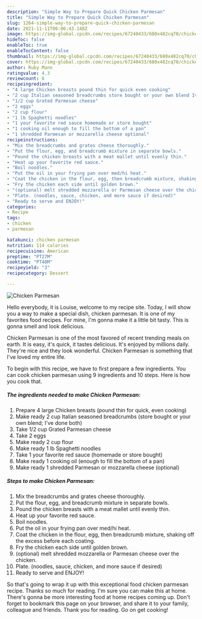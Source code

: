 ```yaml
---
description: "Simple Way to Prepare Quick Chicken Parmesan"
title: "Simple Way to Prepare Quick Chicken Parmesan"
slug: 1264-simple-way-to-prepare-quick-chicken-parmesan
date: 2021-11-11T06:06:43.148Z
image: https://img-global.cpcdn.com/recipes/67240433/680x482cq70/chicken-parmesan-recipe-main-photo.jpg
hideToc: false
enableToc: true
enableTocContent: false
thumbnail: https://img-global.cpcdn.com/recipes/67240433/680x482cq70/chicken-parmesan-recipe-main-photo.jpg
cover: https://img-global.cpcdn.com/recipes/67240433/680x482cq70/chicken-parmesan-recipe-main-photo.jpg
author: Ruby Mann
ratingvalue: 4.3
reviewcount: 6
recipeingredient:
- "4 large Chicken breasts pound thin for quick even cooking"
- "2 cup Italian seasoned breadcrumbs store bought or your own blend Ive done both"
- "1/2 cup Grated Parmesan cheese"
- "2 eggs"
- "2 cup flour"
- "1 lb Spaghetti noodles"
- "1 your favorite red sauce homemade or store bought"
- "1 cooking oil enough to fill the bottom of a pan"
- "1 shredded Parmesan or mozzarella cheese optional"
recipeinstructions:
- "Mix the breadcrumbs and grates cheese thoroughly."
- "Put the flour, egg, and breadcrumb mixture in separate bowls."
- "Pound the chicken breasts with a meat mallet until evenly thin."
- "Heat up your favorite red sauce."
- "Boil noodles."
- "Put the oil in your frying pan over med/hi heat."
- "Coat the chicken in the flour, egg, then breadcrumb mixture, shaking off the excess before each coating."
- "Fry the chicken each side until golden brown."
- "(optional) melt shredded mozzarella or Parmesan cheese over the chicken."
- "Plate. (noodles, sauce, chicken, and more sauce if desired)"
- "Ready to serve and ENJOY!"
categories:
- Recipe
tags:
- chicken
- parmesan

katakunci: chicken parmesan 
nutrition: 114 calories
recipecuisine: American
preptime: "PT27M"
cooktime: "PT40M"
recipeyield: "3"
recipecategory: Dessert

---
```



![Chicken Parmesan](https://img-global.cpcdn.com/recipes/67240433/680x482cq70/chicken-parmesan-recipe-main-photo.jpg)

Hello everybody, it is Louise, welcome to my recipe site. Today, I will show you a way to make a special dish, chicken parmesan. It is one of my favorites food recipes. For mine, I'm gonna make it a little bit tasty. This is gonna smell and look delicious.



Chicken Parmesan is one of the most favored of recent trending meals on earth. It is easy, it's quick, it tastes delicious. It's enjoyed by millions daily. They're nice and they look wonderful. Chicken Parmesan is something that I've loved my entire life.


To begin with this recipe, we have to first prepare a few ingredients. You can cook chicken parmesan using 9 ingredients and 10 steps. Here is how you cook that.

<!--inarticleads1-->

##### The ingredients needed to make Chicken Parmesan:

1. Prepare 4 large Chicken breasts (pound thin for quick, even cooking)
1. Make ready 2 cup Italian seasoned breadcrumbs (store bought or your own blend; I&#39;ve done both)
1. Take 1/2 cup Grated Parmesan cheese
1. Take 2 eggs
1. Make ready 2 cup flour
1. Make ready 1 lb Spaghetti noodles
1. Take 1 your favorite red sauce (homemade or store bought)
1. Make ready 1 cooking oil (enough to fill the bottom of a pan)
1. Make ready 1 shredded Parmesan or mozzarella cheese (optional)




<!--inarticleads2-->

##### Steps to make Chicken Parmesan:

1. Mix the breadcrumbs and grates cheese thoroughly.
1. Put the flour, egg, and breadcrumb mixture in separate bowls.
1. Pound the chicken breasts with a meat mallet until evenly thin.
1. Heat up your favorite red sauce.
1. Boil noodles.
1. Put the oil in your frying pan over med/hi heat.
1. Coat the chicken in the flour, egg, then breadcrumb mixture, shaking off the excess before each coating.
1. Fry the chicken each side until golden brown.
1. (optional) melt shredded mozzarella or Parmesan cheese over the chicken.
1. Plate. (noodles, sauce, chicken, and more sauce if desired)
1. Ready to serve and ENJOY!



So that's going to wrap it up with this exceptional food chicken parmesan recipe. Thanks so much for reading. I'm sure you can make this at home. There's gonna be more interesting food at home recipes coming up. Don't forget to bookmark this page on your browser, and share it to your family, colleague and friends. Thank you for reading. Go on get cooking!
